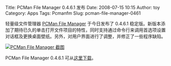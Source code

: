 Title: PCMan File Manager 0.4.6.1 发布
Date: 2008-07-15 10:15
Author: toy
Category: Apps
Tags: Pcmanfm
Slug: pcman-file-manager-0461

轻量级文件管理器 [PCMan File
Manager](http://linuxtoy.org/archives/pcmanfm.html) 于今日发布了 0.4.6.1
稳定版。新版本添加了期待已久的单击打开文件项目的特性，同时支持通过命令行来调用首选项设置对话框及更换桌面壁纸。另外，对用户界面进行了调整，并修正了一些程序缺陷。

[![PCMan File Manager
截图](http://i.linuxtoy.org/i/2008/01/pcmanfm-thumb.png)](http://i.linuxtoy.org/i/2008/01/pcmanfm.png)

PCMan File Manager 0.4.6.1
可从[这里下载](http://nchc.dl.sourceforge.net/sourceforge/pcmanfm/pcmanfm-0.4.6.1.tar.gz)。
